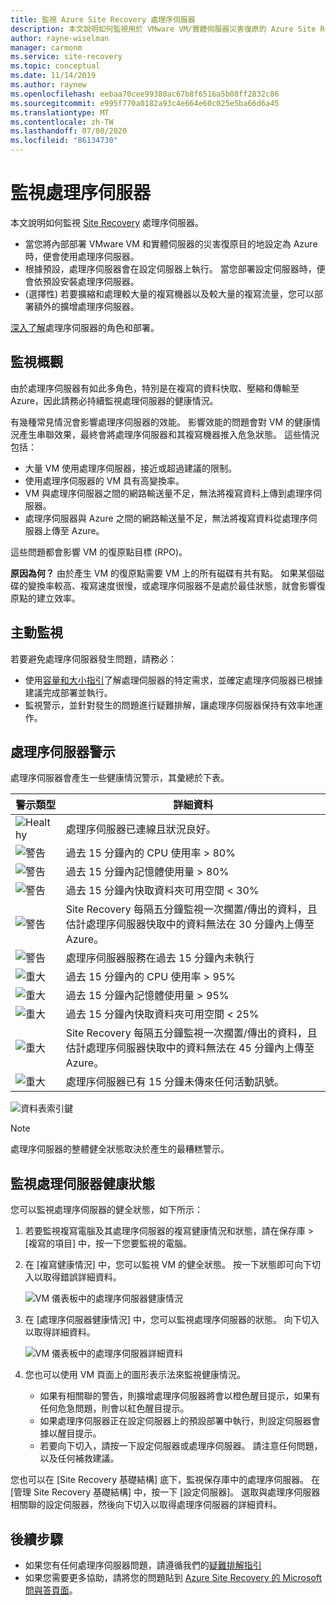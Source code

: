 ```yaml
---
title: 監視 Azure Site Recovery 處理序伺服器
description: 本文說明如何監視用於 VMware VM/實體伺服器災害復原的 Azure Site Recovery 處理序伺服器
author: rayne-wiselman
manager: carmonm
ms.service: site-recovery
ms.topic: conceptual
ms.date: 11/14/2019
ms.author: raynew
ms.openlocfilehash: eebaa70cee99380ac67b8f6516a5b08ff2832c86
ms.sourcegitcommit: e995f770a0182a93c4e664e60c025e5ba66d6a45
ms.translationtype: MT
ms.contentlocale: zh-TW
ms.lasthandoff: 07/08/2020
ms.locfileid: "86134730"
---
```

# <a name="monitor-the-process-server"></a>監視處理序伺服器

本文說明如何監視 [Site Recovery](site-recovery-overview.md) 處理序伺服器。

- 當您將內部部署 VMware VM 和實體伺服器的災害復原目的地設定為 Azure 時，便會使用處理序伺服器。
- 根據預設，處理序伺服器會在設定伺服器上執行。 當您部署設定伺服器時，便會依預設安裝處理序伺服器。
- (選擇性) 若要擴縮和處理較大量的複寫機器以及較大量的複寫流量，您可以部署額外的擴增處理序伺服器。

[深入了解](vmware-physical-azure-config-process-server-overview.md)處理序伺服器的角色和部署。

## <a name="monitoring-overview"></a>監視概觀

由於處理序伺服器有如此多角色，特別是在複寫的資料快取、壓縮和傳輸至 Azure，因此請務必持續監視處理伺服器的健康情況。

有幾種常見情況會影響處理序伺服器的效能。 影響效能的問題會對 VM 的健康情況產生串聯效果，最終會將處理序伺服器和其複寫機器推入危急狀態。 這些情況包括：

- 大量 VM 使用處理序伺服器，接近或超過建議的限制。
- 使用處理序伺服器的 VM 具有高變換率。
- VM 與處理序伺服器之間的網路輸送量不足，無法將複寫資料上傳到處理序伺服器。
- 處理序伺服器與 Azure 之間的網路輸送量不足，無法將複寫資料從處理序伺服器上傳至 Azure。

這些問題都會影響 VM 的復原點目標 (RPO)。 

**原因為何？** 由於產生 VM 的復原點需要 VM 上的所有磁碟有共有點。 如果某個磁碟的變換率較高、複寫速度很慢，或處理序伺服器不是處於最佳狀態，就會影響復原點的建立效率。

## <a name="monitor-proactively"></a>主動監視

若要避免處理序伺服器發生問題，請務必：

- 使用[容量和大小指引](site-recovery-plan-capacity-vmware.md#capacity-considerations)了解處理伺服器的特定需求，並確定處理序伺服器已根據建議完成部署並執行。
- 監視警示，並針對發生的問題進行疑難排解，讓處理序伺服器保持有效率地運作。


## <a name="process-server-alerts"></a>處理序伺服器警示

處理序伺服器會產生一些健康情況警示，其彙總於下表。

**警示類型** | **詳細資料**
--- | ---
![Healthy][green] | 處理序伺服器已連線且狀況良好。
![警告][yellow] | 過去 15 分鐘內的 CPU 使用率 > 80%
![警告][yellow] | 過去 15 分鐘內記憶體使用量 > 80%
![警告][yellow] | 過去 15 分鐘內快取資料夾可用空間 < 30%
![警告][yellow] | Site Recovery 每隔五分鐘監視一次擱置/傳出的資料，且估計處理序伺服器快取中的資料無法在 30 分鐘內上傳至 Azure。
![警告][yellow] | 處理序伺服器服務在過去 15 分鐘內未執行
![重大][red] | 過去 15 分鐘內的 CPU 使用率 > 95%
![重大][red] | 過去 15 分鐘內記憶體使用量 > 95%
![重大][red] | 過去 15 分鐘內快取資料夾可用空間 < 25%
![重大][red] | Site Recovery 每隔五分鐘監視一次擱置/傳出的資料，且估計處理序伺服器快取中的資料無法在 45 分鐘內上傳至 Azure。
![重大][red] | 處理序伺服器已有 15 分鐘未傳來任何活動訊號。

![資料表索引鍵](./media/vmware-physical-azure-monitor-process-server/table-key.png)

> [!NOTE]
> 處理序伺服器的整體健全狀態取決於產生的最糟糕警示。



## <a name="monitor-process-server-health"></a>監視處理伺服器健康狀態

您可以監視處理序伺服器的健全狀態，如下所示： 

1. 若要監視複寫電腦及其處理序伺服器的複寫健康情況和狀態，請在保存庫 > [複寫的項目] 中，按一下您要監視的電腦。
2. 在 [複寫健康情況] 中，您可以監視 VM 的健全狀態。 按一下狀態即可向下切入以取得錯誤詳細資料。

    ![VM 儀表板中的處理序伺服器健康情況](./media/vmware-physical-azure-monitor-process-server/vm-ps-health.png)

4. 在 [處理序伺服器健康情況] 中，您可以監視處理序伺服器的狀態。 向下切入以取得詳細資料。

    ![VM 儀表板中的處理序伺服器詳細資料](./media/vmware-physical-azure-monitor-process-server/ps-summary.png)

5. 您也可以使用 VM 頁面上的圖形表示法來監視健康情況。
    - 如果有相關聯的警告，則擴增處理序伺服器將會以橙色醒目提示，如果有任何危急問題，則會以紅色醒目提示。 
    - 如果處理序伺服器正在設定伺服器上的預設部署中執行，則設定伺服器會據以醒目提示。
    - 若要向下切入，請按一下設定伺服器或處理序伺服器。 請注意任何問題，以及任何補救建議。

您也可以在 [Site Recovery 基礎結構] 底下，監視保存庫中的處理序伺服器。 在 [管理 Site Recovery 基礎結構] 中，按一下 [設定伺服器]。 選取與處理序伺服器相關聯的設定伺服器，然後向下切入以取得處理序伺服器的詳細資料。


## <a name="next-steps"></a>後續步驟

- 如果您有任何處理序伺服器問題，請遵循我們的[疑難排解指引](vmware-physical-azure-troubleshoot-process-server.md)
- 如果您需要更多協助，請將您的問題貼到 [Azure Site Recovery 的 Microsoft 問與答頁面](/answers/topics/azure-site-recovery.html)。 

[green]: ./media/vmware-physical-azure-monitor-process-server/green.png
[yellow]: ./media/vmware-physical-azure-monitor-process-server/yellow.png
[red]: ./media/vmware-physical-azure-monitor-process-server/red.png

